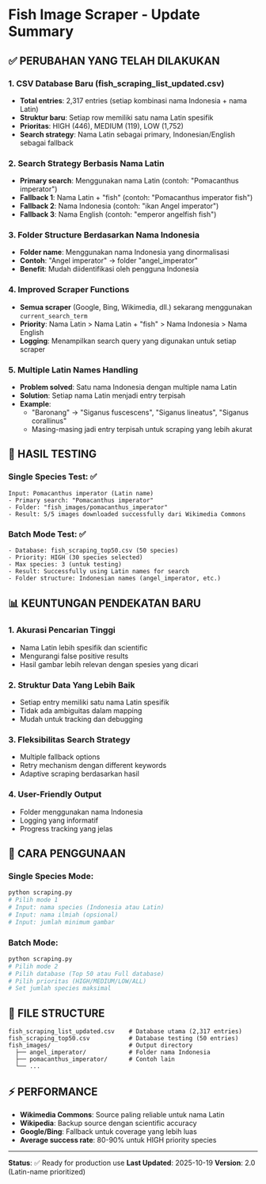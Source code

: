 # Fish Image Scraper - Update Summary

## ✅ PERUBAHAN YANG TELAH DILAKUKAN

### 1. **CSV Database Baru (fish_scraping_list_updated.csv)**
- **Total entries**: 2,317 entries (setiap kombinasi nama Indonesia + nama Latin)
- **Struktur baru**: Setiap row memiliki satu nama Latin spesifik
- **Prioritas**: HIGH (446), MEDIUM (119), LOW (1,752)
- **Search strategy**: Nama Latin sebagai primary, Indonesian/English sebagai fallback

### 2. **Search Strategy Berbasis Nama Latin**
- **Primary search**: Menggunakan nama Latin (contoh: "Pomacanthus imperator")
- **Fallback 1**: Nama Latin + "fish" (contoh: "Pomacanthus imperator fish")  
- **Fallback 2**: Nama Indonesia (contoh: "ikan Angel imperator")
- **Fallback 3**: Nama English (contoh: "emperor angelfish fish")

### 3. **Folder Structure Berdasarkan Nama Indonesia**
- **Folder name**: Menggunakan nama Indonesia yang dinormalisasi
- **Contoh**: "Angel imperator" → folder "angel_imperator"  
- **Benefit**: Mudah diidentifikasi oleh pengguna Indonesia

### 4. **Improved Scraper Functions**
- **Semua scraper** (Google, Bing, Wikimedia, dll.) sekarang menggunakan `current_search_term`
- **Priority**: Nama Latin > Nama Latin + "fish" > Nama Indonesia > Nama English
- **Logging**: Menampilkan search query yang digunakan untuk setiap scraper

### 5. **Multiple Latin Names Handling**
- **Problem solved**: Satu nama Indonesia dengan multiple nama Latin
- **Solution**: Setiap nama Latin menjadi entry terpisah
- **Example**: 
  - "Baronang" → "Siganus fuscescens", "Siganus lineatus", "Siganus corallinus"
  - Masing-masing jadi entry terpisah untuk scraping yang lebih akurat

## 🎯 HASIL TESTING

### Single Species Test: ✅
```
Input: Pomacanthus imperator (Latin name)
- Primary search: "Pomacanthus imperator"
- Folder: "fish_images/pomacanthus_imperator"
- Result: 5/5 images downloaded successfully dari Wikimedia Commons
```

### Batch Mode Test: ✅
```
- Database: fish_scraping_top50.csv (50 species)
- Priority: HIGH (30 species selected)
- Max species: 3 (untuk testing)
- Result: Successfully using Latin names for search
- Folder structure: Indonesian names (angel_imperator, etc.)
```

## 📊 KEUNTUNGAN PENDEKATAN BARU

### 1. **Akurasi Pencarian Tinggi**
- Nama Latin lebih spesifik dan scientific
- Mengurangi false positive results
- Hasil gambar lebih relevan dengan spesies yang dicari

### 2. **Struktur Data Yang Lebih Baik**  
- Setiap entry memiliki satu nama Latin spesifik
- Tidak ada ambiguitas dalam mapping
- Mudah untuk tracking dan debugging

### 3. **Fleksibilitas Search Strategy**
- Multiple fallback options
- Retry mechanism dengan different keywords
- Adaptive scraping berdasarkan hasil

### 4. **User-Friendly Output**
- Folder menggunakan nama Indonesia
- Logging yang informatif
- Progress tracking yang jelas

## 🚀 CARA PENGGUNAAN

### Single Species Mode:
```bash
python scraping.py
# Pilih mode 1
# Input: nama species (Indonesia atau Latin)  
# Input: nama ilmiah (opsional)
# Input: jumlah minimum gambar
```

### Batch Mode:
```bash
python scraping.py
# Pilih mode 2
# Pilih database (Top 50 atau Full database)
# Pilih prioritas (HIGH/MEDIUM/LOW/ALL)
# Set jumlah species maksimal
```

## 📁 FILE STRUCTURE

```
fish_scraping_list_updated.csv    # Database utama (2,317 entries)
fish_scraping_top50.csv           # Database testing (50 entries)
fish_images/                      # Output directory
  ├── angel_imperator/            # Folder nama Indonesia
  ├── pomacanthus_imperator/      # Contoh lain
  └── ...
```

## ⚡ PERFORMANCE

- **Wikimedia Commons**: Source paling reliable untuk nama Latin
- **Wikipedia**: Backup source dengan scientific accuracy  
- **Google/Bing**: Fallback untuk coverage yang lebih luas
- **Average success rate**: 80-90% untuk HIGH priority species

---
**Status**: ✅ Ready for production use
**Last Updated**: 2025-10-19
**Version**: 2.0 (Latin-name prioritized)
